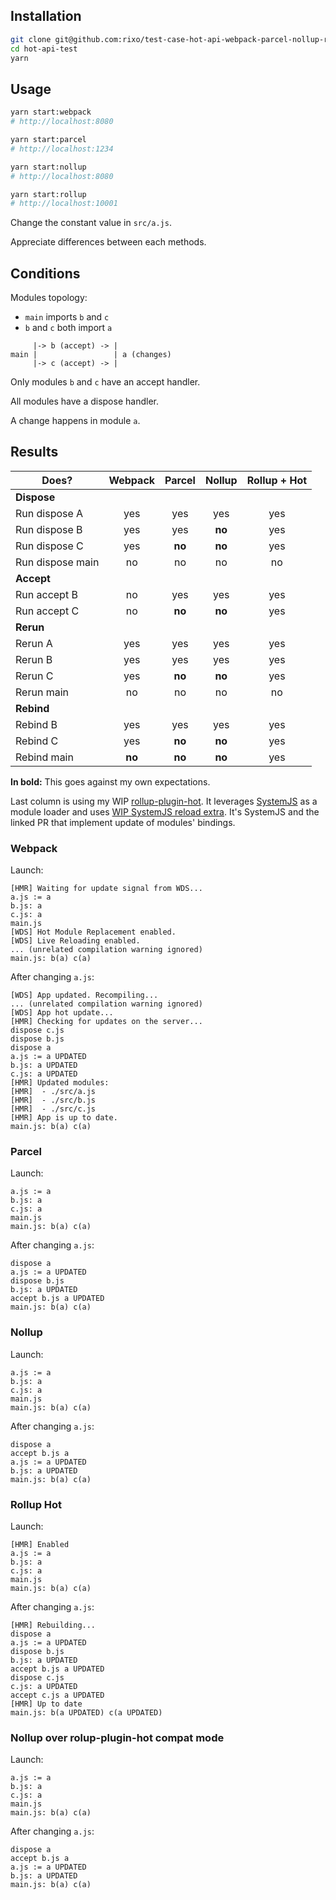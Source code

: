 ## Installation

~~~bash
git clone git@github.com:rixo/test-case-hot-api-webpack-parcel-nollup-rollup.git hot-api-test
cd hot-api-test
yarn
~~~

## Usage

~~~bash
yarn start:webpack
# http://localhost:8080

yarn start:parcel
# http://localhost:1234

yarn start:nollup
# http://localhost:8080

yarn start:rollup
# http://localhost:10001
~~~

Change the constant value in `src/a.js`.

Appreciate differences between each methods.

## Conditions

Modules topology:

- `main` imports `b` and `c`
- `b` and `c` both import `a`

~~~
     |-> b (accept) -> |
main |                 | a (changes)
     |-> c (accept) -> |
~~~

Only modules `b` and `c` have an accept handler.

All modules have a dispose handler.

A change happens in module `a`.

## Results

| Does?            | Webpack | Parcel | Nollup | Rollup + Hot |
| ---------------- |:-------:|:------:|:------:|:------------:|
| **Dispose**      |         |        |        |              |
| Run dispose A    | yes     | yes    | yes    | yes          |
| Run dispose B    | yes     | yes    | **no** | yes          |
| Run dispose C    | yes     | **no** | **no** | yes          |
| Run dispose main | no      | no     | no     | no           |
| **Accept**       |         |        |        |              |
| Run accept B     | no      | yes    | yes    | yes          |
| Run accept C     | no      | **no** | **no** | yes          |
| **Rerun**        |         |        |        |              |
| Rerun A          | yes     | yes    | yes    | yes          |
| Rerun B          | yes     | yes    | yes    | yes          |
| Rerun C          | yes     | **no** | **no** | yes          |
| Rerun main       | no      | no     | no     | no           |
| **Rebind**       |         |        |        |              |
| Rebind B         | yes     | yes    | yes    | yes          |
| Rebind C         | yes     | **no** | **no** | yes          |
| Rebind main      | **no**  | **no** | **no** | yes          |

**In bold:** This goes against my own expectations.

Last column is using my WIP [rollup-plugin-hot](https://github.com/rixo/rollup-plugin-hot). It leverages [SystemJS](https://github.com/systemjs/systemjs) as a module loader and uses [WIP SystemJS reload extra](https://github.com/systemjs/systemjs/pull/2014). It's SystemJS and the linked PR that implement update of modules' bindings.

### Webpack

Launch:

~~~
[HMR] Waiting for update signal from WDS...
a.js := a
b.js: a
c.js: a
main.js
[WDS] Hot Module Replacement enabled.
[WDS] Live Reloading enabled.
... (unrelated compilation warning ignored)
main.js: b(a) c(a)
~~~

After changing `a.js`:

~~~
[WDS] App updated. Recompiling...
... (unrelated compilation warning ignored)
[WDS] App hot update...
[HMR] Checking for updates on the server...
dispose c.js
dispose b.js
dispose a
a.js := a UPDATED
b.js: a UPDATED
c.js: a UPDATED
[HMR] Updated modules:
[HMR]  - ./src/a.js
[HMR]  - ./src/b.js
[HMR]  - ./src/c.js
[HMR] App is up to date.
main.js: b(a) c(a)
~~~

### Parcel

Launch:

~~~
a.js := a
b.js: a
c.js: a
main.js
main.js: b(a) c(a)
~~~

After changing `a.js`:

~~~
dispose a
a.js := a UPDATED
dispose b.js
b.js: a UPDATED
accept b.js a UPDATED
main.js: b(a) c(a)
~~~

### Nollup

Launch:

~~~
a.js := a
b.js: a
c.js: a
main.js
main.js: b(a) c(a)
~~~

After changing `a.js`:

~~~
dispose a
accept b.js a
a.js := a UPDATED
b.js: a UPDATED
main.js: b(a) c(a)
~~~

### Rollup Hot

Launch:

~~~
[HMR] Enabled
a.js := a
b.js: a
c.js: a
main.js
main.js: b(a) c(a)
~~~

After changing `a.js`:

~~~
[HMR] Rebuilding...
dispose a
a.js := a UPDATED
dispose b.js
b.js: a UPDATED
accept b.js a UPDATED
dispose c.js
c.js: a UPDATED
accept c.js a UPDATED
[HMR] Up to date
main.js: b(a UPDATED) c(a UPDATED)
~~~

### Nollup over rolup-plugin-hot compat mode

Launch:

~~~
a.js := a
b.js: a
c.js: a
main.js
main.js: b(a) c(a)
~~~

After changing `a.js`:

~~~
dispose a
accept b.js a
a.js := a UPDATED
b.js: a UPDATED
main.js: b(a) c(a)
~~~
